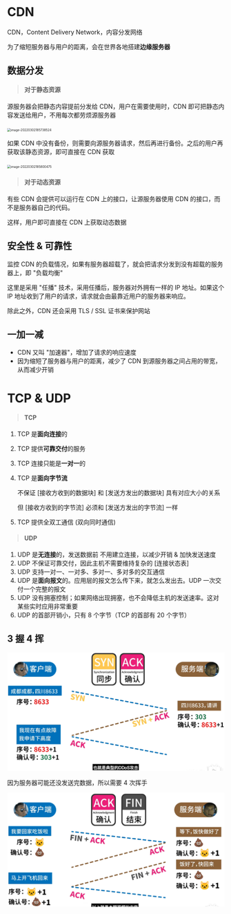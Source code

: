 # CDN

CDN，Content Delivery Network，内容分发网络

为了缩短服务器与用户的距离，会在世界各地搭建**边缘服务器**

## 数据分发

> #### 对于静态资源

源服务器会把静态内容提前分发给 CDN，用户在需要使用时，CDN 即可把静态内容发送给用户，不用每次都劳烦源服务器

<img src="picture/image-20220302185738524.png" alt="image-20220302185738524" style="zoom:50%;" />

如果 CDN 中没有备份，则需要向源服务器请求，然后再进行备份。之后的用户再获取该静态资源，即可直接在 CDN 获取

<img src="picture/image-20220302185800475.png" alt="image-20220302185800475" style="zoom:50%;" />

> #### 对于动态资源

有些 CDN 会提供可以运行在 CDN 上的接口，让源服务器使用 CDN 的接口，而不是服务器自己的代码。

这样，用户即可直接在 CDN 上获取动态数据

## 安全性 & 可靠性

监控 CDN 的负载情况，如果有服务器超载了，就会把请求分发到没有超载的服务器上，即 "负载均衡"

这里是采用 "任播" 技术，采用任播后，服务器对外拥有一样的 IP 地址。如果这个 IP 地址收到了用户的请求，请求就会由最靠近用户的服务器来响应。

除此之外，CDN 还会采用 TLS / SSL 证书来保护网站

## 一加一减

- CDN 又叫 "加速器"，增加了请求的响应速度
- 因为缩短了服务器与用户的距离，减少了 CDN 到源服务器之间占用的带宽，从而减少开销

# TCP & UDP

> #### TCP

1. TCP 是**面向连接**的

2. TCP 提供**可靠交付**的服务

3. TCP 连接只能是**一对一**的

4. TCP 是**面向字节流**

   不保证 [接收方收到的数据块] 和 [发送方发出的数据块] 具有对应大小的关系

   但 [接收方收到的字节流] 必须和 [发送方发出的字节流] 一样

5. TCP 提供全双工通信 (双向同时通信)

> #### UDP

1. UDP 是**无连接**的，发送数据前 不用建立连接，以减少开销 & 加快发送速度
2. UDP 不保证可靠交付，因此主机不需要维持复杂的 [连接状态表]
3. UDP 支持一对一、一对多、多对一、多对多的交互通信
4. UDP 是**面向报文**的。应用层的报文怎么传下来，就怎么发出去。UDP 一次交付一个完整的报文
5. UDP 没有拥塞控制；如果网络出现拥塞，也不会降低主机的发送速率。这对某些实时应用非常重要
6. UDP 的首部开销小，只有 8 个字节（TCP 的首部有 20 个字节）



## 3 握 4 挥

<img src="picture/image-20220302194649739.png" alt="image-20220302194649739" style="zoom:50%;" />

因为服务器可能还没发送完数据，所以需要 4 次挥手

<img src="picture/image-20220302194518727.png" alt="image-20220302194518727" style="zoom:50%;" />